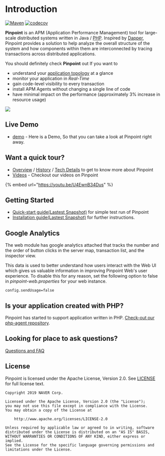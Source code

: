 # Introduction

[![Maven](https://img.shields.io/github/actions/workflow/status/pinpoint-apm/pinpoint/maven.yml?branch=master&label=build&logo=github)](https://github.com/pinpoint-apm/pinpoint/actions?query=workflow%3AMaven) 
[![codecov](https://codecov.io/gh/pinpoint-apm/pinpoint/branch/master/graph/badge.svg)](https://codecov.io/gh/pinpoint-apm/pinpoint)

**Pinpoint** is an APM \(Application Performance Management\) tool for large-scale distributed systems written in Java / [PHP](https://github.com/pinpoint-apm/pinpoint-c-agent). Inspired by [Dapper](http://research.google.com/pubs/pub36356.html), Pinpoint provides a solution to help analyze the overall structure of the system and how components within them are interconnected by tracing transactions across distributed applications.

You should definitely check **Pinpoint** out If you want to

* understand your [application topology](want-a-quick-tour/overview.md) at a glance
* monitor your application in _Real-Time_
* gain code-level visibility to every transaction
* install APM Agents without changing a single line of code
* have minimal impact on the performance \(approximately 3% increase in resource usage\)

![](.gitbook/assets/ss_server-map.png)

## Live Demo

* [demo](http://223.130.142.103:8080/main/ApiGateway@SPRING_BOOT/5m?inbound=1&outbound=4&wasOnly=false&bidirectional=false) - Here is a Demo, So that you can take a look at Pinpoint right away.

## Want a quick tour?

* [Overview](want-a-quick-tour/overview.md) / [History](want-a-quick-tour/history.md) / [Tech Details](want-a-quick-tour/techdetail.md) to get to know more about Pinpoint 
* [Videos](want-a-quick-tour/videos.md) - Checkout our videos on Pinpoint

{% embed url="https://youtu.be/U4EwnB34Dus" %}

## Getting Started

* [Quick-start guide\(Lastest Snapshot\)](getting-started/quickstart/) for simple test run of Pinpoint
* [Installation guide\(Lastest Snapshot\)](getting-started/installation.md) for further instructions.

## Google Analytics

The web module has google analytics attached that tracks the number and the order of button clicks in the server map, transaction list, and the inspector view.

This data is used to better understand how users interact with the Web UI which gives us valuable information in improving Pinpoint Web's user experience. To disable this for any reason, set the following option to false in _pinpoint-web.properties_ for your web instance.

```text
config.sendUsage=false
```

## Is your application created with PHP?

Pinpoint has started to support application written in PHP. [Check-out our php-agent repository](https://github.com/pinpoint-apm/pinpoint-c-agent).

## Looking for place to ask questions?

[Questions and FAQ](faq.md)

## License

Pinpoint is licensed under the Apache License, Version 2.0. See [LICENSE](https://github.com/pinpoint-apm/pinpoint/blob/master/LICENSE) for full license text.

```text
Copyright 2019 NAVER Corp.

Licensed under the Apache License, Version 2.0 (the "License");
you may not use this file except in compliance with the License.
You may obtain a copy of the License at

    http://www.apache.org/licenses/LICENSE-2.0

Unless required by applicable law or agreed to in writing, software
distributed under the License is distributed on an "AS IS" BASIS,
WITHOUT WARRANTIES OR CONDITIONS OF ANY KIND, either express or implied.
See the License for the specific language governing permissions and
limitations under the License.
```

